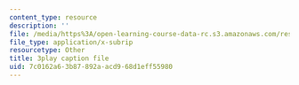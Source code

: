 ```yaml
---
content_type: resource
description: ''
file: /media/https%3A/open-learning-course-data-rc.s3.amazonaws.com/res-3-003-learn-to-build-your-own-videogame-with-the-unity-game-engine-and-microsoft-kinect-january-iap-2017/7c0162a63b87892aacd968d1eff55980_Zqi2n4oZgvk.srt
file_type: application/x-subrip
resourcetype: Other
title: 3play caption file
uid: 7c0162a6-3b87-892a-acd9-68d1eff55980
---
```

